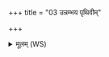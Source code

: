 +++
title = "03 उन्नम्भय पृथिवीम्"

+++
<details><summary>मूलम् (WS)</summary>

उन्नम्भय पृथिवीं भिन्द्धीदं दिव्यं नभः ।  
उद्नो दिव्यस्य नो धातरीशानो वि ष्या बिलम् ॥ ३ ॥ विल  
अपक्रामन् पौरुषेयाद् गृणानो दैव्यं सहः ।  
प्रणीतीरभ्या वर्तस्व देवो देवानां सख्या जुषाणः ॥ ४ ॥
</details>